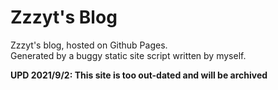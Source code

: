# Zzzyt's Blog
Zzzyt's blog, hosted on Github Pages.  
Generated by a buggy static site script written by myself.

**UPD 2021/9/2: This site is too out-dated and will be archived**
